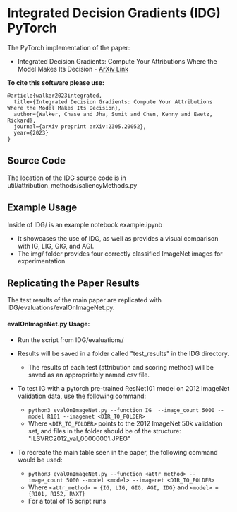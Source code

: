 # Integrated Decision Gradients (IDG) PyTorch
The PyTorch implementation of the paper: 
 * Integrated Decision Gradients: Compute Your Attributions Where the Model Makes Its Decision - [ArXiv Link](https://arxiv.org/abs/2305.20052v1)

**To cite this software please use:**

    @article{walker2023integrated,
      title={Integrated Decision Gradients: Compute Your Attributions Where the Model Makes Its Decision},
      author={Walker, Chase and Jha, Sumit and Chen, Kenny and Ewetz, Rickard},
      journal={arXiv preprint arXiv:2305.20052},
      year={2023}
    }
    
Source Code
---
The location of the IDG source code is in util/attribution_methods/saliencyMethods.py

Example Usage
---
Inside of IDG/ is an example notebook example.ipynb
 * It showcases the use of IDG, as well as provides a visual comparison with IG, LIG, GIG, and AGI.
 * The img/ folder provides four correctly classified ImageNet images for experimentation

Replicating the Paper Results
---
The test results of the main paper are replicated with IDG/evaluations/evalOnImageNet.py.

#### evalOnImageNet.py Usage:
  * Run the script from IDG/evaluations/
  * Results will be saved in a folder called "test_results" in the IDG directory.
     * The results of each test (attribution and scoring method) will be saved as an appropriately named csv file. 

* To test IG with a pytorch pre-trained ResNet101 model on 2012 ImageNet validation data, use the following command:
  * `python3 evalOnImageNet.py --function IG  --image_count 5000 --model R101 --imagenet <DIR_TO_FOLDER>`
  * Where `<DIR_TO_FOLDER>` points to the 2012 ImageNet 50k validation set, and files in the folder should be of the structure: "ILSVRC2012_val_00000001.JPEG"

* To recreate the main table seen in the paper, the following command would be used:
    * `python3 evalOnImageNet.py --function <attr_method> --image_count 5000 --model <model> --imagenet <DIR_TO_FOLDER>`
    * Where `<attr_method> = {IG, LIG, GIG, AGI, IDG}` and `<model> = {R101, R152, RNXT}`
    * For a total of 15 script runs

